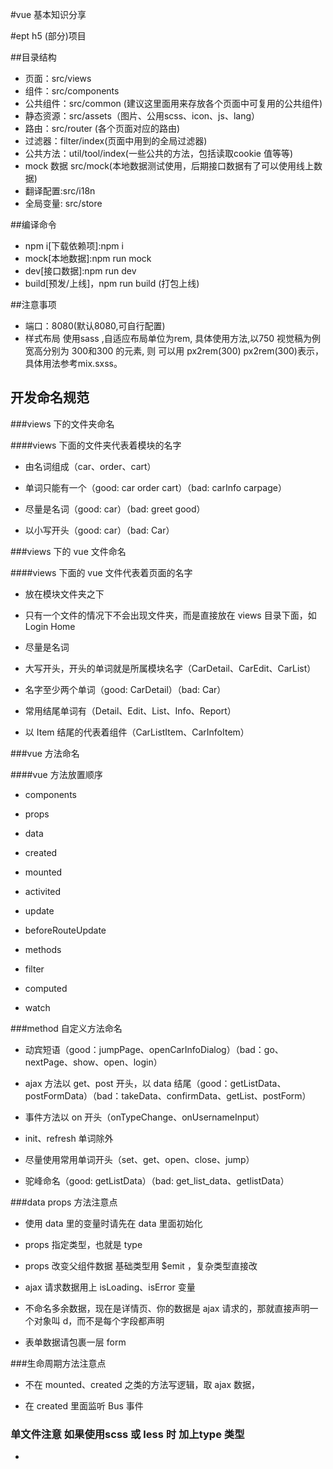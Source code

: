 #vue 基本知识分享

#ept h5 (部分)项目

##目录结构
- 页面：src/views
- 组件：src/components
- 公共组件：src/common (建议这里面用来存放各个页面中可复用的公共组件)
- 静态资源：src/assets（图片、公用scss、icon、js、lang）
- 路由：src/router (各个页面对应的路由)
- 过滤器：filter/index(页面中用到的全局过滤器)
- 公共方法：util/tool/index(一些公共的方法，包括读取cookie 值等等)
- mock 数据 src/mock(本地数据测试使用，后期接口数据有了可以使用线上数据)
- 翻译配置:src/i18n 
- 全局变量: src/store

##编译命令
- npm i[下载依赖项]:npm i
- mock[本地数据]:npm run mock
- dev[接口数据]:npm run dev
- build[预发/上线]，npm run build (打包上线)

##注意事项

- 端口：8080(默认8080,可自行配置)
- 样式布局 使用sass ,自适应布局单位为rem, 具体使用方法,以750 视觉稿为例 宽高分别为 300和300 的元素, 则 可以用 px2rem(300) px2rem(300)表示，具体用法参考mix.sxss。 

## 开发命名规范 

###views 下的文件夹命名

####views 下面的文件夹代表着模块的名字

- 由名词组成（car、order、cart）

- 单词只能有一个（good: car order cart）（bad: carInfo carpage）

- 尽量是名词（good: car）（bad: greet good）

- 以小写开头（good: car）（bad: Car）

###views 下的 vue 文件命名

####views 下面的 vue 文件代表着页面的名字

- 放在模块文件夹之下

- 只有一个文件的情况下不会出现文件夹，而是直接放在 views 目录下面，如 Login Home

- 尽量是名词
 
- 大写开头，开头的单词就是所属模块名字（CarDetail、CarEdit、CarList）

- 名字至少两个单词（good: CarDetail）（bad: Car）

- 常用结尾单词有（Detail、Edit、List、Info、Report）

- 以 Item 结尾的代表着组件（CarListItem、CarInfoItem）

###vue 方法命名

####vue 方法放置顺序
- components

- props

- data

- created

- mounted

- activited

- update

- beforeRouteUpdate

- methods

- filter

- computed

- watch

###method 自定义方法命名

- 动宾短语（good：jumpPage、openCarInfoDialog）（bad：go、nextPage、show、open、login）

- ajax 方法以 get、post 开头，以 data 结尾（good：getListData、postFormData）（bad：takeData、confirmData、getList、postForm）

- 事件方法以 on 开头（onTypeChange、onUsernameInput）

- init、refresh 单词除外

- 尽量使用常用单词开头（set、get、open、close、jump）

- 驼峰命名（good: getListData）（bad: get_list_data、getlistData）

###data props 方法注意点

- 使用 data 里的变量时请先在 data 里面初始化

- props 指定类型，也就是 type

- props 改变父组件数据 基础类型用 $emit ，复杂类型直接改

- ajax 请求数据用上 isLoading、isError 变量

- 不命名多余数据，现在是详情页、你的数据是 ajax 请求的，那就直接声明一个对象叫 d，而不是每个字段都声明

- 表单数据请包裹一层 form

###生命周期方法注意点

- 不在 mounted、created 之类的方法写逻辑，取 ajax 数据，

- 在 created 里面监听 Bus 事件

### 单文件注意 如果使用scss 或 less 时 加上type 类型
- <style scoped lang="scss" type="text/scss"></style>
 






